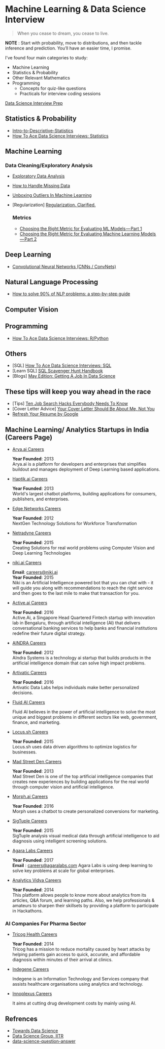 # Machine Learning & Data Science Interview

> When you cease to dream, you cease to live.

**NOTE** : Start with probability, move to distributions, and then tackle inference and prediction. You’ll have an easier time, I promise.

I've found four main categories to study:

* Machine Learning
* Statistics & Probability
* Other Relevant Mathematics
* Programming
  - Concepts for quiz-like questions
  - Practicals for interview coding sessions
  
[Data Science Interview Prep](https://in.udacity.com/course/data-science-interview-prep--ud944)

## Statistics & Probability
* [Intro-to-Descriptive-Statistics](https://towardsdatascience.com/intro-to-descriptive-statistics-252e9c464ac9)
* [How To Ace Data Science Interviews: Statistics](https://towardsdatascience.com/how-to-ace-data-science-interviews-statistics-f3d363ad47b)
## Machine Learning

  ### Data Cleaning/Exploratory Analysis
  * [Exploratory Data Analysis](https://www.youtube.com/watch?v=zHcQPKP6NpM&t=247s)
  * [How to Handle Missing Data](https://towardsdatascience.com/how-to-handle-missing-data-8646b18db0d4)
  * [Unboxing Outliers In Machine Learning](https://medium.com/datadriveninvestor/unboxing-outliers-in-machine-learning-d43fe40d88a6)  

* [Regularization] [Regularization. Clarified.](https://medium.com/data-science-group-iitr/regularization-a-smooth-trick-to-increase-robustness-of-regression-models-a5e8a91737ff)

  ### Metrics
  
  * [Choosing the Right Metric for Evaluating ML Models — Part 1](https://towardsdatascience.com/choosing-the-right-metric-for-machine-learning-models-part-1-a99d7d7414e4)
  * [Choosing the Right Metric for Evaluating Machine Learning Models — Part 2](https://towardsdatascience.com/choosing-the-right-metric-for-evaluating-machine-learning-models-part-2-86d5649a5428)

## Deep Learning
* [Convolutional Neural Networks (CNNs / ConvNets)](http://cs231n.github.io/convolutional-networks/)
## Natural Language Processing
* [How to solve 90% of NLP problems: a step-by-step guide](https://blog.insightdatascience.com/how-to-solve-90-of-nlp-problems-a-step-by-step-guide-fda605278e4e)

## Computer Vision

## Programming
* [How To Ace Data Science Interviews: R/Python](https://towardsdatascience.com/how-to-ace-data-science-interviews-r-python-3a49982000de)
## Others

* [SQL] [How To Ace Data Science Interviews: SQL](https://towardsdatascience.com/how-to-ace-data-science-interviews-sql-b71de212e433)
* [Learn SQL] [SQL Scavenger Hunt Handbook](https://www.kaggle.com/rtatman/sql-scavenger-hunt-handbook)
* [Blogs] [May Edition: Getting A Job In Data Science](https://towardsdatascience.com/may-edition-getting-a-job-in-data-science-125996b1734c)

## These tips will keep you way ahead in the race
* [Tips] [Ten Job Search Hacks Everybody Needs To Know](https://humanworkplace.com/blog/ten-job-search-hacks-everybody-needs-to-know)
* [Cover Letter Advice] [Your Cover Letter Should Be About Me, Not You](https://medium.com/@janetktaylor/your-cover-letter-should-be-about-me-not-you-3f9c0c21773f)
* [Refresh Your Resume by Google](https://in.udacity.com/course/refresh-your-resume--ud243)

## Machine Learning/ Analytics Startups in India (Careers Page)

* [Arya.ai Careers](https://angel.co/arya-ai/jobs)
  
  **Year Founded**: 2013</br> 
  Arya.ai is a platform for developers and enterprises that simplifies buildout and manages deployment of Deep Learning based applications.

* [Haptik.ai Careers](https://haptik.ai/careers/)
  
  **Year Founded**: 2013</br>
  World's largest chatbot platforms, building applications for consumers, publishers, and enterprises.
  
* [Edge Networks Careers](https://edgenetworks.in/job-opportunities/)
  
  **Year Founded**: 2012</br>
  NextGen Technology Solutions for Workforce Transformation
  
* [Netradyne Careers](https://netradyne.com/careers/)

  **Year Founded**: 2015</br>
  Creating Solutions for real world problems using Computer Vision and Deep Learning Technologies
  
* [niki.ai Careers](https://angel.co/niki/jobs)

  **Email**: careers@niki.ai</br>
  **Year Founded**: 2015</br>
  Niki is an Artificial Intelligence powered bot that you can chat with - it will guide you along with recommendations to reach the right service and then goes to the last mile to make that transaction for you.
  
* [Active.ai Careers](https://active.ai/careers/)

  **Year Founded**: 2016</br>
  Active.Ai, a Singapore Head Quartered Fintech startup with innovation lab in Bengaluru, through artificial intelligence (AI) that delivers conversational banking services to help banks and financial institutions redefine their future digital strategy.
  
* [AINDRA Careers](http://www.aindra.in/)

  **Year Founded**: 2012</br>
  AIndra Systems is a technology ai startup that builds products in the artificial intelligence domain that can solve high impact problems.
  
* [Artivatic Careers](https://artivatic.ai/#/company/career#positions)

  **Year Founded**: 2016</br>
  Artivatic Data Labs helps individuals make better personalized decisions.
  
* [Fluid AI Careers](http://trutechcareers.careersitemanager.com/)

  Fluid AI believes in the power of artificial intelligence to solve the most unique and biggest problems in different sectors like web, government, finance, and marketing.
  
* [Locus.sh Careers](https://locus.sh/careers/)

  **Year Founded**: 2015</br>
  Locus.sh uses data driven algorithms to optimize logistics for businesses.
  
* [Mad Street Den Careers](https://angel.co/mad-street-den/jobs)

  **Year Founded**: 2013</br>
  Mad Street Den is one of the top artificial intelligence companies that creates new experiences by building applications for the real world through computer vision and artificial intelligence.
  
* [Morph.ai Careers](https://blog.morph.ai/careers-morph-ai-67f3090efc0e/)

  **Year Founded**: 2016</br>
  Morph uses a chatbot to create personalized conversions for marketing.
  
* [SigTuple Careers](https://sigtuple.bamboohr.com/jobs/)

  **Year Founded**: 2015</br>
  SigTuple analysis visual medical data through artificial intelligence to aid diagnosis using intelligent screening solutions.
  
* [Agara Labs Careers](https://agaralabs.com/)

  **Year Founded**: 2017</br>
  **Email** : careers@agaralabs.com
  Agara Labs is using deep learning to solve key problems at scale for global enterprises.
  
* [Analytics Vidya Careers](https://www.analyticsvidhya.com/about-me/career-analytics-vidhya/)

  **Year Founded**: 2014</br>
  This platform allows people to know more about analytics from its articles, Q&A forum, and learning paths. Also, we help professionals & amateurs to sharpen their skillsets by providing a platform to participate in Hackathons. 
  
### AI Companies For Pharma Sector

* [Tricog Health Careers](https://angel.co/tricog/jobs)

  **Year Founded**: 2014</br>
  Tricog has a mission to reduce mortality caused by heart attacks by helping patients gain access to quick, accurate, and affordable diagnosis within minutes of their arrival at clinics.
  
* [Indegene Careers](https://careers.indegene.com/careers/Opportunities.aspx)

  Indegene is an Information Technology and Services company that assists healthcare organisations using analytics and technology.
  
* [Innoplexus Careers](https://www.innoplexus.com/index.php/career/)

  It aims at cutting drug development costs by mainly using AI.
## Refrences

* [Towards Data Science](https://towardsdatascience.com/)
* [Data Science Group, IITR](https://medium.com/data-science-group-iitr)
* [data-science-question-answer](https://github.com/ShuaiW/data-science-question-answer#cnn)
